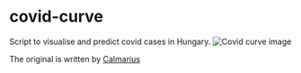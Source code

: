 # covid-curve
Script to visualise and predict covid cases in Hungary.
![Covid curve image](https://i.imgur.com/HTFQU1T.png)

The original is written by [Calmarius](https://github.com/Calmarius)
